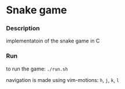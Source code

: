 # Snake game

### Description

implementatoin of the snake game in C

### Run

to run the game: `./run.sh`

navigation is made using vim-motions: `h`, `j`, `k`, `l`

